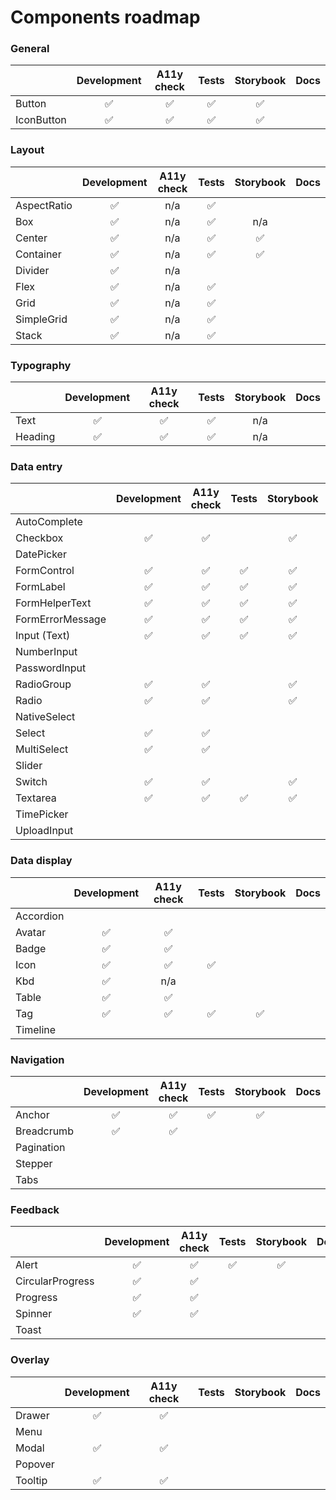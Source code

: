 # Components roadmap

### General

|            | Development | A11y check | Tests | Storybook | Docs |
| ---------- | :---------: | :--------: | :---: | :-------: | :--: |
| Button     |     ✅      |     ✅     |  ✅   |    ✅     |      |
| IconButton |     ✅      |     ✅     |  ✅   |    ✅     |      |

### Layout

|             | Development | A11y check | Tests | Storybook | Docs |
| ----------- | :---------: | :--------: | :---: | :-------: | :--: |
| AspectRatio |     ✅      |    n/a     |  ✅   |           |      |
| Box         |     ✅      |    n/a     |  ✅   |    n/a    |      |
| Center      |     ✅      |    n/a     |  ✅   |    ✅     |      |
| Container   |     ✅      |    n/a     |  ✅   |    ✅     |      |
| Divider     |     ✅      |    n/a     |       |           |      |
| Flex        |     ✅      |    n/a     |  ✅   |           |      |
| Grid        |     ✅      |    n/a     |  ✅   |           |      |
| SimpleGrid  |     ✅      |    n/a     |  ✅   |           |      |
| Stack       |     ✅      |    n/a     |  ✅   |           |      |

### Typography

|         | Development | A11y check | Tests | Storybook | Docs |
| ------- | :---------: | :--------: | :---: | :-------: | :--: |
| Text    |     ✅      |     ✅     |  ✅   |    n/a    |      |
| Heading |     ✅      |     ✅     |  ✅   |    n/a    |      |

### Data entry

|                  | Development | A11y check | Tests | Storybook | Docs |
| ---------------- | :---------: | :--------: | :---: | :-------: | :--: |
| AutoComplete     |             |            |       |           |      |
| Checkbox         |     ✅      |     ✅     |       |    ✅     |      |
| DatePicker       |             |            |       |           |      |
| FormControl      |     ✅      |     ✅     |  ✅   |    ✅     |      |
| FormLabel        |     ✅      |     ✅     |  ✅   |    ✅     |      |
| FormHelperText   |     ✅      |     ✅     |  ✅   |    ✅     |      |
| FormErrorMessage |     ✅      |     ✅     |  ✅   |    ✅     |      |
| Input (Text)     |     ✅      |     ✅     |  ✅   |    ✅     |      |
| NumberInput      |             |            |       |           |      |
| PasswordInput    |             |            |       |           |      |
| RadioGroup       |     ✅      |     ✅     |       |    ✅     |      |
| Radio            |     ✅      |     ✅     |       |    ✅     |      |
| NativeSelect     |             |            |       |           |      |
| Select           |     ✅      |     ✅     |       |           |      |
| MultiSelect      |     ✅      |     ✅     |       |           |      |
| Slider           |             |            |       |           |      |
| Switch           |     ✅      |     ✅     |       |    ✅     |      |
| Textarea         |     ✅      |     ✅     |  ✅   |    ✅     |      |
| TimePicker       |             |            |       |           |      |
| UploadInput      |             |            |       |           |      |

### Data display

|           | Development | A11y check | Tests | Storybook | Docs |
| --------- | :---------: | :--------: | :---: | :-------: | :--: |
| Accordion |             |            |       |           |      |
| Avatar    |     ✅      |     ✅     |       |           |      |
| Badge     |     ✅      |     ✅     |       |           |      |
| Icon      |     ✅      |     ✅     |  ✅   |           |      |
| Kbd       |     ✅      |    n/a     |       |           |      |
| Table     |     ✅      |     ✅     |       |           |      |
| Tag       |     ✅      |     ✅     |  ✅   |    ✅     |      |
| Timeline  |             |            |       |           |      |

### Navigation

|            | Development | A11y check | Tests | Storybook | Docs |
| ---------- | :---------: | :--------: | :---: | :-------: | :--: |
| Anchor     |     ✅      |     ✅     |  ✅   |    ✅     |      |
| Breadcrumb |     ✅      |     ✅     |       |           |      |
| Pagination |             |            |       |           |      |
| Stepper    |             |            |       |           |      |
| Tabs       |             |            |       |           |      |

### Feedback

|                  | Development | A11y check | Tests | Storybook | Docs |
| ---------------- | :---------: | :--------: | :---: | :-------: | :--: |
| Alert            |     ✅      |     ✅     |  ✅   |    ✅     |      |
| CircularProgress |     ✅      |     ✅     |       |           |      |
| Progress         |     ✅      |     ✅     |       |           |      |
| Spinner          |     ✅      |     ✅     |       |           |      |
| Toast            |             |            |       |           |      |

### Overlay

|         | Development | A11y check | Tests | Storybook | Docs |
| ------- | :---------: | :--------: | :---: | :-------: | :--: |
| Drawer  |     ✅      |     ✅     |       |           |      |
| Menu    |             |            |       |           |      |
| Modal   |     ✅      |     ✅     |       |           |      |
| Popover |             |            |       |           |      |
| Tooltip |     ✅      |     ✅     |       |           |      |
